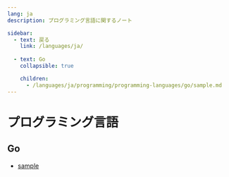 ```yaml
---
lang: ja
description: プログラミング言語に関するノート

sidebar:
  - text: 戻る
    link: /languages/ja/
  
  - text: Go
    collapsible: true

    children:
      - /languages/ja/programming/programming-languages/go/sample.md
---
```


# プログラミング言語

## Go

- [sample](./go/sample.md)
